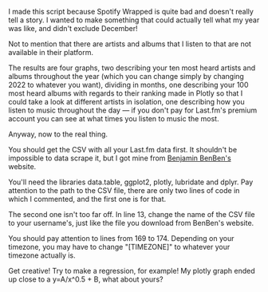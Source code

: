 <p>I made this script because Spotify Wrapped is quite bad and doesn't really tell a story. I wanted to make something that could actually tell what my year was like, and didn't exclude December!<p>

<p>Not to mention that there are artists and albums that I listen to that are not available in their platform.</p>

<p>The results are four graphs, two describing your ten most heard artists and albums throughout the year (which you can change simply by changing 2022 to whatever you want), dividing in months, one describing your 100 most heard albums with regards to their ranking made in Plotly so that I could take a look at different artists in isolation, one describing how you listen to music throughout the day &#8212 if you don't pay for Last.fm's premium account you can see at what times you listen to music the most.</p>

<p>Anyway, now to the real thing.</p>

<p>You should get the CSV with all your Last.fm data first. It shouldn't be impossible to data scrape it, but I got mine from <a href="https://benjaminbenben.com/lastfm-to-csv/">Benjamin BenBen's</a> website. </p>

</p>You'll need the libraries data.table, ggplot2, plotly, lubridate and dplyr. Pay attention to the path to the CSV file, there are only two lines of code in which I commented, and the first one is for that.</p>

<p>The second one isn't too far off. In line 13, change the name of the CSV file to your username's, just like the file you download from BenBen's website.</p>

<p>You should pay attention to lines from 169 to 174. Depending on your timezone, you may have to change "[TIMEZONE]" to whatever your timezone actually is.</p>

<p>Get creative! Try to make a regression, for example! My plotly graph ended up close to a y=A/x^0.5 + B, what about yours?</p>
